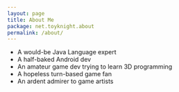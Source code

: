 ```yaml
---
layout: page
title: About Me
package: net.toyknight.about
permalink: /about/
---
```


* A would-be Java Language expert
* A half-baked Android dev
* An amateur game dev trying to learn 3D programming
* A hopeless turn-based game fan
* An ardent admirer to game artists
